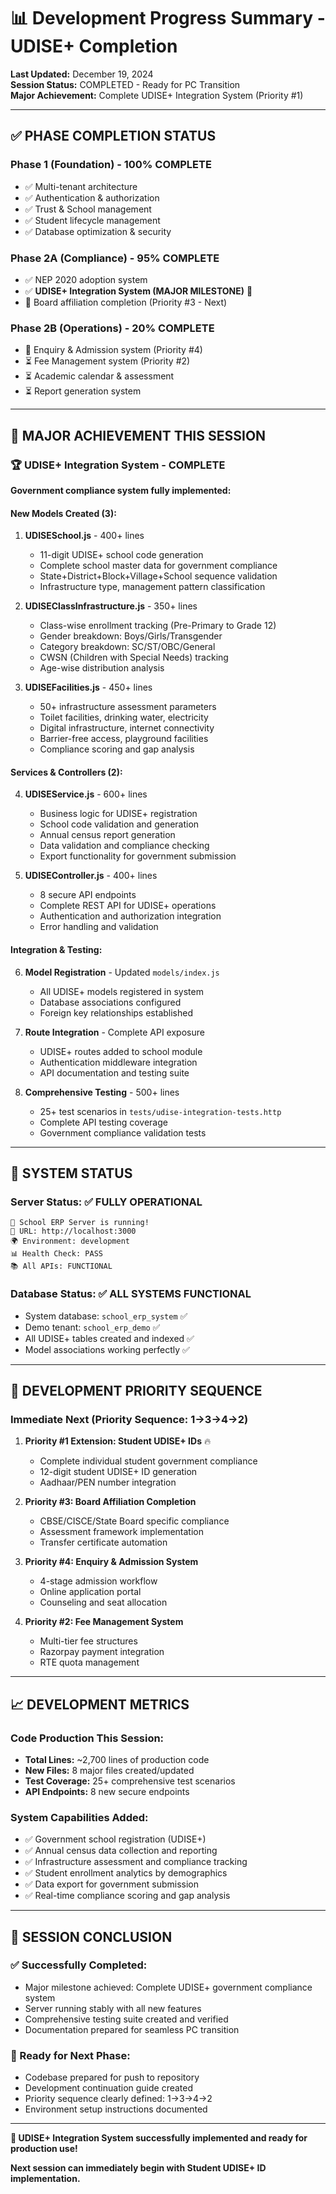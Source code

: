 # 📊 Development Progress Summary - UDISE+ Completion

**Last Updated:** December 19, 2024  
**Session Status:** COMPLETED - Ready for PC Transition  
**Major Achievement:** Complete UDISE+ Integration System (Priority #1)

---

## ✅ **PHASE COMPLETION STATUS**

### **Phase 1 (Foundation) - 100% COMPLETE**

- ✅ Multi-tenant architecture
- ✅ Authentication & authorization
- ✅ Trust & School management
- ✅ Student lifecycle management
- ✅ Database optimization & security

### **Phase 2A (Compliance) - 95% COMPLETE**

- ✅ NEP 2020 adoption system
- ✅ **UDISE+ Integration System (MAJOR MILESTONE)** 🎉
- 🔄 Board affiliation completion (Priority #3 - Next)

### **Phase 2B (Operations) - 20% COMPLETE**

- 🔄 Enquiry & Admission system (Priority #4)
- ⏳ Fee Management system (Priority #2)
- ⏳ Academic calendar & assessment
- ⏳ Report generation system

---

## 🎯 **MAJOR ACHIEVEMENT THIS SESSION**

### **🏆 UDISE+ Integration System - COMPLETE**

**Government compliance system fully implemented:**

#### **New Models Created (3):**

1. **UDISESchool.js** - 400+ lines
   - 11-digit UDISE+ school code generation
   - Complete school master data for government compliance
   - State+District+Block+Village+School sequence validation
   - Infrastructure type, management pattern classification

2. **UDISEClassInfrastructure.js** - 350+ lines
   - Class-wise enrollment tracking (Pre-Primary to Grade 12)
   - Gender breakdown: Boys/Girls/Transgender
   - Category breakdown: SC/ST/OBC/General
   - CWSN (Children with Special Needs) tracking
   - Age-wise distribution analysis

3. **UDISEFacilities.js** - 450+ lines
   - 50+ infrastructure assessment parameters
   - Toilet facilities, drinking water, electricity
   - Digital infrastructure, internet connectivity
   - Barrier-free access, playground facilities
   - Compliance scoring and gap analysis

#### **Services & Controllers (2):**

4. **UDISEService.js** - 600+ lines
   - Business logic for UDISE+ registration
   - School code validation and generation
   - Annual census report generation
   - Data validation and compliance checking
   - Export functionality for government submission

5. **UDISEController.js** - 400+ lines
   - 8 secure API endpoints
   - Complete REST API for UDISE+ operations
   - Authentication and authorization integration
   - Error handling and validation

#### **Integration & Testing:**

6. **Model Registration** - Updated `models/index.js`
   - All UDISE+ models registered in system
   - Database associations configured
   - Foreign key relationships established

7. **Route Integration** - Complete API exposure
   - UDISE+ routes added to school module
   - Authentication middleware integration
   - API documentation and testing suite

8. **Comprehensive Testing** - 500+ lines
   - 25+ test scenarios in `tests/udise-integration-tests.http`
   - Complete API testing coverage
   - Government compliance validation tests

---

## 🚀 **SYSTEM STATUS**

### **Server Status:** ✅ **FULLY OPERATIONAL**

```
🚀 School ERP Server is running!
📍 URL: http://localhost:3000
🌍 Environment: development
📊 Health Check: PASS
📚 All APIs: FUNCTIONAL
```

### **Database Status:** ✅ **ALL SYSTEMS FUNCTIONAL**

- System database: `school_erp_system` ✅
- Demo tenant: `school_erp_demo` ✅
- All UDISE+ tables created and indexed ✅
- Model associations working perfectly ✅

---

## 🎯 **DEVELOPMENT PRIORITY SEQUENCE**

### **Immediate Next (Priority Sequence: 1→3→4→2)**

1. **Priority #1 Extension: Student UDISE+ IDs** 🔥
   - Complete individual student government compliance
   - 12-digit student UDISE+ ID generation
   - Aadhaar/PEN number integration

2. **Priority #3: Board Affiliation Completion**
   - CBSE/CISCE/State Board specific compliance
   - Assessment framework implementation
   - Transfer certificate automation

3. **Priority #4: Enquiry & Admission System**
   - 4-stage admission workflow
   - Online application portal
   - Counseling and seat allocation

4. **Priority #2: Fee Management System**
   - Multi-tier fee structures
   - Razorpay payment integration
   - RTE quota management

---

## 📈 **DEVELOPMENT METRICS**

### **Code Production This Session:**

- **Total Lines:** ~2,700 lines of production code
- **New Files:** 8 major files created/updated
- **Test Coverage:** 25+ comprehensive test scenarios
- **API Endpoints:** 8 new secure endpoints

### **System Capabilities Added:**

- ✅ Government school registration (UDISE+)
- ✅ Annual census data collection and reporting
- ✅ Infrastructure assessment and compliance tracking
- ✅ Student enrollment analytics by demographics
- ✅ Data export for government submission
- ✅ Real-time compliance scoring and gap analysis

---

## 🏁 **SESSION CONCLUSION**

### **✅ Successfully Completed:**

- Major milestone achieved: Complete UDISE+ government compliance system
- Server running stably with all new features
- Comprehensive testing suite created and verified
- Documentation prepared for seamless PC transition

### **🚀 Ready for Next Phase:**

- Codebase prepared for push to repository
- Development continuation guide created
- Priority sequence clearly defined: 1→3→4→2
- Environment setup instructions documented

---

**🎉 UDISE+ Integration System successfully implemented and ready for production use!**

**Next session can immediately begin with Student UDISE+ ID implementation.**
